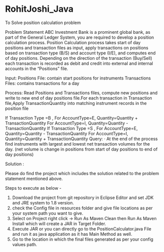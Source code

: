 # RohitJoshi_Java
To Solve position calculation problem

Problem Statement 
ABC Investment Bank is a prominent global bank, as part of the General Ledger System, you are required to develop a position calculation process.
Position Calculation process takes start of day positions and transaction files as input, apply transactions on positions based on transaction type (B/S) and account type (I/E), and computes end of day positions. Depending on the direction of the transaction (Buy/Sell) each transaction is recorded as debit and credit into external and internal accounts in the “Positions” file.

Input:
Positions File: contain start positions for instruments
Transactions Files: contains transactions for a day

Process:
Read Positions and Transactions files, compute new positions and write to new end of day positions file.For each transaction in Transaction file,Apply TransactionQuantity into matching instrument records in the position file

If Transaction Type =B ,
    For AccountType=E, Quantity=Quantity + TransactionQuantity
    For AccountType=I, Quantity=Quantity - TransactionQuantity
If Transaction Type =S ,
    For AccountType=E, Quantity=Quantity - TransactionQuantity
    For AccountType=I, Quantity=Quantity + TransactionQuantity
Query:
·         At the end of the process find instruments with largest and lowest net transaction volumes for the day. (net volume is change in positions from start of day positions to end of day positions) 

Solution : 

Please do find the project which includes the solution related to the problem statement mentioned above. 

Steps to execute as below - 
1. Download the project from git repository in Eclipse Editor and set JDK and JRE system to 1.8 version. 
2. check the Config file in resources folder and give file locations as per your system path you want to give. 
3. Select on Project right click -> Run As Maven Clean then Run As Maven Install which will create a JAR in Target Folder. 
4. Execute JAR or you can directly go to the PositionCalculator.java File and run it as java application as it has Main Method as well. 
5. Go to the location in which the final files generated as per your config values path. 

